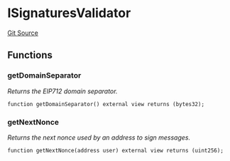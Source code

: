 # ISignaturesValidator
[Git Source](https://github.com/Increment-Finance/peripheral-contracts/blob/b10b7c737f1995b97150c4bde2bb1f9387e53eef/src/interfaces/balancer/IVault.sol)


## Functions
### getDomainSeparator

*Returns the EIP712 domain separator.*


```solidity
function getDomainSeparator() external view returns (bytes32);
```

### getNextNonce

*Returns the next nonce used by an address to sign messages.*


```solidity
function getNextNonce(address user) external view returns (uint256);
```

